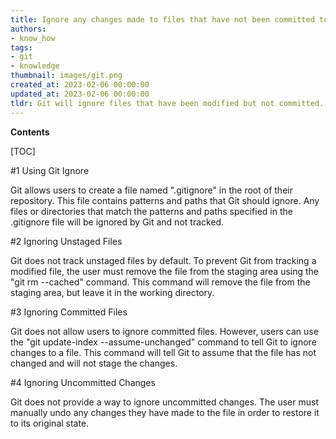 ```yaml
---
title: Ignore any changes made to files that have not been committed to the git repository?
authors:
- know_how
tags:
- git
- knowledge
thumbnail: images/git.png
created_at: 2023-02-06 00:00:00
updated_at: 2023-02-06 00:00:00
tldr: Git will ignore files that have been modified but not committed.
---
```


**Contents**

[TOC]

#1 Using Git Ignore

Git allows users to create a file named ".gitignore" in the root of their repository. This file contains patterns and paths that Git should ignore. Any files or directories that match the patterns and paths specified in the .gitignore file will be ignored by Git and not tracked.

#2 Ignoring Unstaged Files

Git does not track unstaged files by default. To prevent Git from tracking a modified file, the user must remove the file from the staging area using the "git rm --cached" command. This command will remove the file from the staging area, but leave it in the working directory.

#3 Ignoring Committed Files

Git does not allow users to ignore committed files. However, users can use the "git update-index --assume-unchanged" command to tell Git to ignore changes to a file. This command will tell Git to assume that the file has not changed and will not stage the changes.

#4 Ignoring Uncommitted Changes

Git does not provide a way to ignore uncommitted changes. The user must manually undo any changes they have made to the file in order to restore it to its original state.
